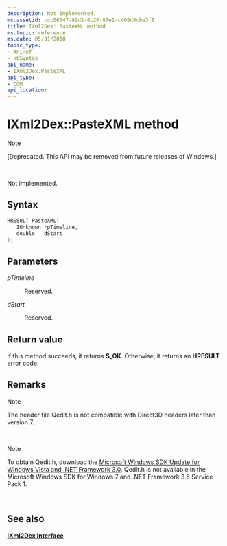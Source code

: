 ```yaml
---
description: Not implemented.
ms.assetid: ccc06347-89d2-4c20-87e1-c409d8cbe3f8
title: IXml2Dex::PasteXML method
ms.topic: reference
ms.date: 05/31/2018
topic_type: 
- APIRef
- kbSyntax
api_name: 
- IXml2Dex.PasteXML
api_type: 
- COM
api_location: 
---
```


# IXml2Dex::PasteXML method

> [!Note]  
> \[Deprecated. This API may be removed from future releases of Windows.\]

 

Not implemented.

## Syntax


```C++
HRESULT PasteXML(
   IUnknown *pTimeline,
   double   dStart
);
```



## Parameters

<dl> <dt>

*pTimeline* 
</dt> <dd>

Reserved.

</dd> <dt>

*dStart* 
</dt> <dd>

Reserved.

</dd> </dl>

## Return value

If this method succeeds, it returns **S\_OK**. Otherwise, it returns an **HRESULT** error code.

## Remarks

> [!Note]  
> The header file Qedit.h is not compatible with Direct3D headers later than version 7.

 

> [!Note]  
> To obtain Qedit.h, download the [Microsoft Windows SDK Update for Windows Vista and .NET Framework 3.0](https://msdn.microsoft.com/windowsvista/bb980924.aspx). Qedit.h is not available in the Microsoft Windows SDK for Windows 7 and .NET Framework 3.5 Service Pack 1.

 

## See also

<dl> <dt>

[**IXml2Dex Interface**](ixml2dex.md)
</dt> </dl>

 

 



